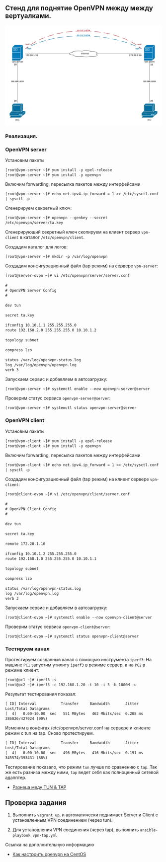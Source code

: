## Стенд для поднятие OpenVPN между между вертуалками.

![](topology.jpeg)

### Реализация.

### OpenVPN server

Установим пакеты
```
[root@vpn-server ~]# yum install -y epel-release
[root@vpn-server ~]# yum install -y openvpn
```

Включим forwarding, пересылка пакетов между интерфейсами
```
[root@vpn-server ~]# echo net.ipv4.ip_forward = 1 >> /etc/sysctl.conf | sysctl -p
```

Сгенерируем секретный ключ:
```
[root@vpn-server ~]# openvpn --genkey --secret /etc/openvpn/server/ta.key
```

Сгенерирующий секретный ключ скопируем на клиент сервер `vpn-client` в каталог `/etc/openvpn/client`.

Создадим каталог для логов:
```
[root@vpn-server ~]# mkdir -p /var/log/openvpn
```

Создадим конфигурационный файл (tap режим) на сервере `vpn-server`:
```
[root@server-ovpn ~]# vi /etc/openvpn/server/server.conf

#
# OpenVPN Server Config
#

dev tun

secret ta.key

ifconfig 10.10.1.1 255.255.255.0
route 192.168.2.0 255.255.255.0 10.10.1.2

topology subnet

compress lzo

status /var/log/openvpn-status.log
log /var/log/openvpn/openvpn.log
verb 3
```

Запускаем сервис и добавляем в автозагрузку:
```
[root@vpn-server ~]# systemctl enable --now openvpn-server@server
```

Проверим статус сервиса `openvpn-server@server`:
```
[root@vpn-server ~]# systemctl status openvpn-server@server
```

### OpenVPN client

Установим пакеты
```
[root@vpn-client ~]# yum install -y epel-release
[root@vpn-client ~]# yum install -y openvpn
```

Включим forwarding, пересылка пакетов между интерфейсами
```
[root@vpn-client ~]# echo net.ipv4.ip_forward = 1 >> /etc/sysctl.conf | sysctl -p
```

Создадим конфигурационный файл (tap режим) на клиент сервере `vpn-client`:
```
[root@client-ovpn ~]# vi /etc/openvpn/client/server.conf

#
# OpenVPN Client Config
#

dev tun

secret ta.key

remote 172.20.1.10

ifconfig 10.10.1.2 255.255.255.0
route 192.168.1.0 255.255.255.0 10.10.1.1

topology subnet

compress lzo

status /var/log/openvpn-status.log
log /var/log/openvpn.log
verb 3
```

Запускаем сервис и добавляем в автозагрузку:
```
[root@client-ovpn ~]# systemctl enable --now openvpn-client@server
```

Проверим статус сервиса `openvpn-client@server`:
```
[root@client-ovpn ~]# systemctl status openvpn-client@server
```

### Тестируем канал

Протестируем созданный канал с помощью инструмента `iperf3`:
На машине `PC1` запустим утилиту `iperf3` в режиме сервер, а на `PC2` в режиме клиент:
```
[root@pc1 ~]# iperf3 -s
[root@pc2 ~]# iperf3 -c 192.168.1.20 -t 10 -i 5 -b 1000M -u
```

Результат тестирования показал:
```
[ ID] Interval           Transfer     Bandwidth       Jitter    Lost/Total Datagrams
[  4]   0.00-10.00  sec   551 MBytes   462 Mbits/sec  0.208 ms  386026/427024 (90%)
```

Изменим в конфигах /etc/openvpn/server.conf на сервере и клиенте режим с tun на tap.
Сново протестируем.
```
[ ID] Interval           Transfer     Bandwidth       Jitter    Lost/Total Datagrams
[  4]   0.00-10.00  sec   496 MBytes   416 Mbits/sec  0.191 ms  345574/393431 (88%)
```

Тестирование показало, что режим `tun` лучше по сравнению с `tap`. Так же есть разниза между ними, `tap` ведет себя как полноценный сетевой адапптер.

- [Разнеца меду TUN & TAP](https://ru.wikipedia.org/wiki/TUN/TAP)


Проверка задания
----------------

1. Выполнить `vagrant up`, и автоматически поднимает Server и Client с установленным VPN соединением (через tun).

2. Для установления VPN соединения (через tap), выполнить `ansible-playbook vpn-tap.yml`

Ссылка на дополнительную информацию
- [Как настроить openvpn на CentOS](https://serveradmin.ru/nastroyka-openvpn-na-centos/)
